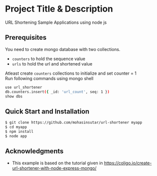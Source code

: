 # Project Title & Description

URL Shortening Sample Applications using node js

## Prerequisites
You need to create mongo database with two collections.
- `counters` to hold the sequence value
- `urls` to hold the url and shortened value

Atleast create `counters` collections to initialize and set counter = 1 <br/>Run following commands using mongo shell

```bash
use url_shortener
db.counters.insert({ _id: 'url_count', seq: 1 })
show dbs
```

## Quick Start and Installation

```bash
$ git clone https://github.com/mohasinsutar/url-shortener myapp
$ cd myapp
$ npm install
$ node app
```

## Acknowledgments

* This example is based on the tutorial given in https://coligo.io/create-url-shortener-with-node-express-mongo/